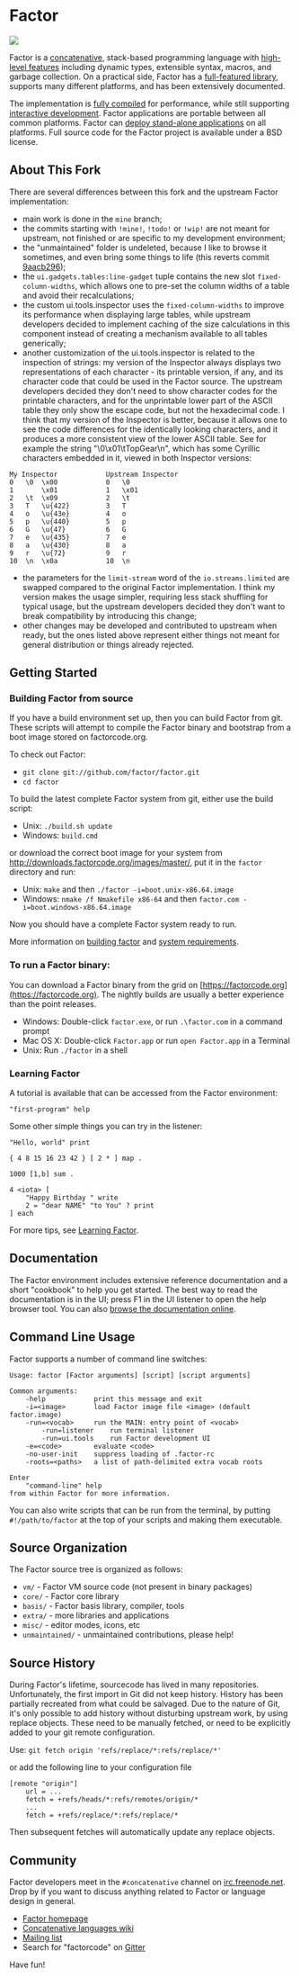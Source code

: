 # Factor

[![](https://api.travis-ci.org/factor/factor.svg)](https://travis-ci.org/factor/factor)

Factor is a [concatenative](https://www.concatenative.org), stack-based
programming language with [high-level
features](https://concatenative.org/wiki/view/Factor/Features/The%20language)
including dynamic types, extensible syntax, macros, and garbage collection.
On a practical side, Factor has a [full-featured
library](https://docs.factorcode.org/content/article-vocab-index.html),
supports many different platforms, and has been extensively documented.

The implementation is [fully
compiled](https://concatenative.org/wiki/view/Factor/Optimizing%20compiler)
for performance, while still supporting [interactive
development](https://concatenative.org/wiki/view/Factor/Interactive%20development).
Factor applications are portable between all common platforms.  Factor can
[deploy stand-alone
applications](https://concatenative.org/wiki/view/Factor/Deployment) on all
platforms.  Full source code for the Factor project is available under a BSD
license.

## About This Fork

There are several differences between this fork and the upstream Factor
implementation:

* main work is done in the `mine` branch;
* the commits starting with `!mine!`, `!todo!` or `!wip!` are not meant for
upstream, not finished or are specific to my development environment;
* the "unmaintained" folder is undeleted, because I like to browse it
sometimes, and even bring some things to life (this reverts commit
[9aacb296](https://github.com/AlexIljin/factor/commit/9aacb296));
* the `ui.gadgets.tables:line-gadget` tuple contains the new slot
`fixed-column-widths`, which allows one to pre-set the column widths of a
table and avoid their recalculations;
* the custom ui.tools.inspector uses the `fixed-column-widths` to improve
its performance when displaying large tables, while upstream developers
decided to implement caching of the size calculations in this component
instead of creating a mechanism available to all tables generically;
* another customization of the ui.tools.inspector is related to the
inspection of strings: my version of the Inspector always displays two
representations of each character - its printable version, if any, and its
character code that could be used in the Factor source. The upstream
developers decided they don't need to show character codes for the
printable characters, and for the unprintable lower part of the ASCII table
they only show the escape code, but not the hexadecimal code. I think that
my version of the Inspector is better, because it allows one to see the
code differences for the identically looking characters, and it produces a
more consistent view of the lower ASCII table. See for example the string
"\0\x01\tТорGеаr\n", which has some Cyrillic characters embedded in it,
viewed in both Inspector versions:
```
My Inspector            Upstream Inspector
0   \0  \x00            0   \0
1       \x01            1   \x01
2   \t  \x09            2   \t
3   Т   \u{422}         3   Т
4   о   \u{43e}         4   о
5   р   \u{440}         5   р
6   G   \u{47}          6   G
7   е   \u{435}         7   е
8   а   \u{430}         8   а
9   r   \u{72}          9   r
10  \n  \x0a            10  \n
```
* the parameters for the `limit-stream` word of the `io.streams.limited`
are swapped compared to the original Factor implementation. I think my
version makes the usage simpler, requiring less stack shuffling for typical
usage, but the upstream developers decided they don't want to break
compatibility by introducing this change;
* other changes may be developed and contributed to upstream when ready,
but the ones listed above represent either things not meant for general
distribution or things already rejected.

## Getting Started

### Building Factor from source

If you have a build environment set up, then you can build Factor from git.
These scripts will attempt to compile the Factor binary and bootstrap from
a boot image stored on factorcode.org.

To check out Factor:

* `git clone git://github.com/factor/factor.git`
* `cd factor`

To build the latest complete Factor system from git, either use the
build script:

* Unix: `./build.sh update`
* Windows: `build.cmd`

or download the correct boot image for your system from
http://downloads.factorcode.org/images/master/, put it in the `factor`
directory and run:

* Unix: `make` and then `./factor -i=boot.unix-x86.64.image`
* Windows: `nmake /f Nmakefile x86-64` and then `factor.com -i=boot.windows-x86.64.image`

Now you should have a complete Factor system ready to run.

More information on [building factor](https://concatenative.org/wiki/view/Factor/Building%20Factor)
and [system requirements](https://concatenative.org/wiki/view/Factor/Requirements).

### To run a Factor binary:

You can download a Factor binary from the grid on [https://factorcode.org](https://factorcode.org).
The nightly builds are usually a better experience than the point releases.

* Windows: Double-click `factor.exe`, or run `.\factor.com` in a command prompt
* Mac OS X: Double-click `Factor.app` or run `open Factor.app` in a Terminal
* Unix: Run `./factor` in a shell

### Learning Factor

A tutorial is available that can be accessed from the Factor environment:

```factor
"first-program" help
```

Some other simple things you can try in the listener:

```factor
"Hello, world" print

{ 4 8 15 16 23 42 } [ 2 * ] map .

1000 [1,b] sum .

4 <iota> [
    "Happy Birthday " write
    2 = "dear NAME" "to You" ? print
] each
```

For more tips, see [Learning Factor](https://concatenative.org/wiki/view/Factor/Learning).

## Documentation

The Factor environment includes extensive reference documentation and a
short "cookbook" to help you get started. The best way to read the
documentation is in the UI; press F1 in the UI listener to open the help
browser tool. You can also [browse the documentation
online](https://docs.factorcode.org).

## Command Line Usage

Factor supports a number of command line switches:

```
Usage: factor [Factor arguments] [script] [script arguments]

Common arguments:
    -help            print this message and exit
    -i=<image>       load Factor image file <image> (default factor.image)
    -run=<vocab>     run the MAIN: entry point of <vocab>
        -run=listener    run terminal listener
        -run=ui.tools    run Factor development UI
    -e=<code>        evaluate <code>
    -no-user-init    suppress loading of .factor-rc
    -roots=<paths>   a list of path-delimited extra vocab roots

Enter
    "command-line" help
from within Factor for more information.
```

You can also write scripts that can be run from the terminal, by putting
``#!/path/to/factor`` at the top of your scripts and making them executable.

## Source Organization

The Factor source tree is organized as follows:

* `vm/` - Factor VM source code (not present in binary packages)
* `core/` - Factor core library
* `basis/` - Factor basis library, compiler, tools
* `extra/` - more libraries and applications
* `misc/` - editor modes, icons, etc
* `unmaintained/` - unmaintained contributions, please help!

## Source History

During Factor's lifetime, sourcecode has lived in many repositories. Unfortunately, the first import in Git did not keep history. History has been partially recreated from what could be salvaged. Due to the nature of Git, it's only possible to add history without disturbing upstream work, by using replace objects. These need to be manually fetched, or need to be explicitly added to your git remote configuration.

Use:
`git fetch origin 'refs/replace/*:refs/replace/*'`

or add the following line to your configuration file

```
[remote "origin"]
    url = ...
    fetch = +refs/heads/*:refs/remotes/origin/*
    ...
    fetch = +refs/replace/*:refs/replace/*
```

Then subsequent fetches will automatically update any replace objects.

## Community

Factor developers meet in the `#concatenative` channel on
[irc.freenode.net](http://freenode.net). Drop by if you want to discuss
anything related to Factor or language design in general.

* [Factor homepage](https://factorcode.org)
* [Concatenative languages wiki](https://concatenative.org)
* [Mailing list](factor-talk@lists.sourceforge.net)
* Search for "factorcode" on [Gitter](https://gitter.im/)

Have fun!
